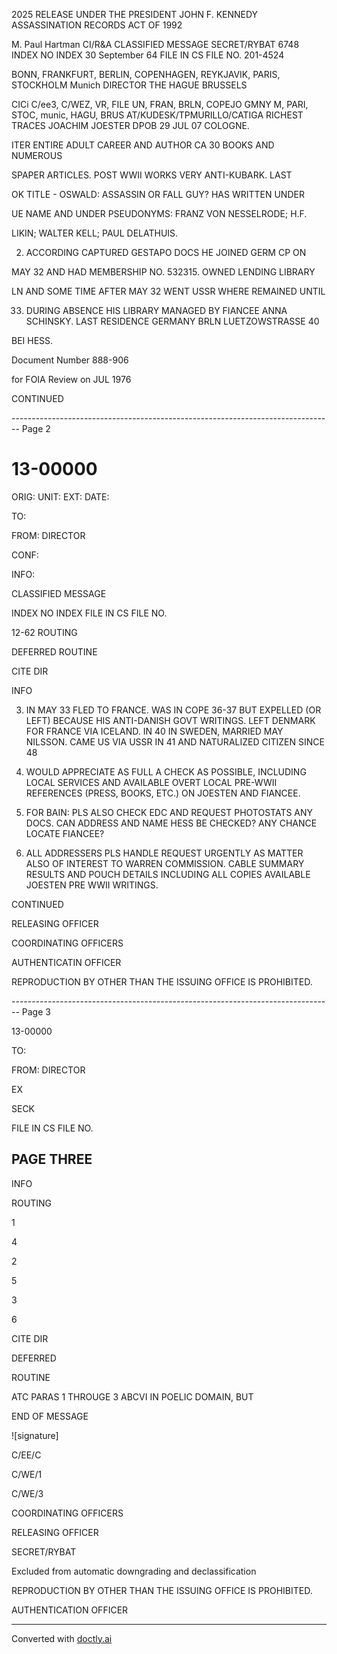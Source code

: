 2025 RELEASE UNDER THE PRESIDENT JOHN F. KENNEDY ASSASSINATION RECORDS ACT OF 1992

M. Paul Hartman
CI/R&A
CLASSIFIED MESSAGE
SECRET/RYBAT
6748
INDEX
NO INDEX
30 September 64 FILE IN CS FILE NO. 201-4524

BONN, FRANKFURT, BERLIN, COPENHAGEN,
REYKJAVIK, PARIS, STOCKHOLM Munich
DIRECTOR
THE HAGUE
BRUSSELS

CICi
C/ee3, C/WEZ, VR, FILE
UN, FRAN, BRLN, COPEJO
GMNY
M, PARI, STOC, munic, HAGU, BRUS
AT/KUDESK/TPMURILLO/CATIGA
RICHEST TRACES JOACHIM JOESTER DPOB 29 JUL 07 COLOGNE.

ITER ENTIRE ADULT CAREER AND AUTHOR CA 30 BOOKS AND NUMEROUS

SPAPER ARTICLES. POST WWII WORKS VERY ANTI-KUBARK. LAST

OK TITLE - OSWALD: ASSASSIN OR FALL GUY? HAS WRITTEN UNDER

UE NAME AND UNDER PSEUDONYMS: FRANZ VON NESSELRODE; H.F.

LIKIN; WALTER KELL; PAUL DELATHUIS.

2. ACCORDING CAPTURED GESTAPO DOCS HE JOINED GERM CP ON

MAY 32 AND HAD MEMBERSHIP NO. 532315. OWNED LENDING LIBRARY

LN AND SOME TIME AFTER MAY 32 WENT USSR WHERE REMAINED UNTIL

33. DURING ABSENCE HIS LIBRARY MANAGED BY FIANCEE ANNA
    SCHINSKY. LAST RESIDENCE GERMANY BRLN LUETZOWSTRASSE 40

BEI HESS.

Document Number 888-906

for FOIA Review on JUL 1976

CONTINUED


-------------------------------------------------------------------------------- Page 2

# 13-00000

ORIG:
UNIT:
EXT:
DATE:

TO:

FROM: DIRECTOR

CONF:

INFO:

CLASSIFIED MESSAGE

INDEX
NO INDEX
FILE IN CS FILE NO.

12-62
ROUTING

DEFERRED
ROUTINE

CITE DIR

INFO

3. IN MAY 33 FLED TO FRANCE. WAS IN COPE 36-37 BUT EXPELLED
   (OR LEFT) BECAUSE HIS ANTI-DANISH GOVT WRITINGS. LEFT DENMARK
   FOR FRANCE VIA ICELAND. IN 40 IN SWEDEN, MARRIED MAY NILSSON.
   CAME US VIA USSR IN 41 AND NATURALIZED CITIZEN SINCE 48

4. WOULD APPRECIATE AS FULL A CHECK AS POSSIBLE, INCLUDING
   LOCAL SERVICES AND AVAILABLE OVERT LOCAL PRE-WWII REFERENCES
   (PRESS, BOOKS, ETC.) ON JOESTEN AND FIANCEE.

5. FOR BAIN: PLS ALSO CHECK EDC AND REQUEST PHOTOSTATS
   ANY DOCS. CAN ADDRESS AND NAME HESS BE CHECKED? ANY CHANCE
   LOCATE FIANCEE?

6. ALL ADDRESSERS PLS HANDLE REQUEST URGENTLY AS MATTER
   ALSO OF INTEREST TO WARREN COMMISSION. CABLE SUMMARY RESULTS
   AND POUCH DETAILS INCLUDING ALL COPIES AVAILABLE JOESTEN PRE
   WWII WRITINGS.

CONTINUED

RELEASING OFFICER

COORDINATING OFFICERS

AUTHENTICATIN
OFFICER

REPRODUCTION BY OTHER THAN THE ISSUING OFFICE IS PROHIBITED.


-------------------------------------------------------------------------------- Page 3

13-00000

TO:

FROM: DIRECTOR

EX

SECK

FILE IN CS FILE NO.

## PAGE THREE

INFO

ROUTING

1

4

2

5

3

6

CITE DIR

DEFERRED

ROUTINE

ATC PARAS 1 THROUGE 3 ABCVI IN POELIC DOMAIN, BUT

END OF MESSAGE

![signature]

C/EE/C

C/WE/1

C/WE/3

COORDINATING OFFICERS

RELEASING OFFICER

SECRET/RYBAT

Excluded from automatic downgrading and declassification

REPRODUCTION BY OTHER THAN THE ISSUING OFFICE IS PROHIBITED.

AUTHENTICATION OFFICER


---
Converted with [doctly.ai](https://doctly.ai)